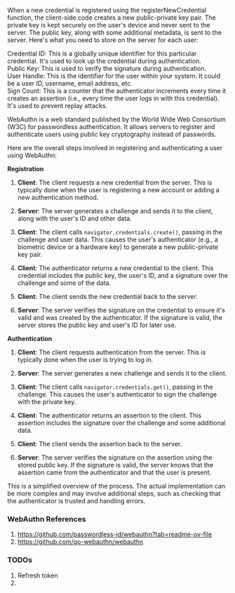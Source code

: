 When a new credential is registered using the registerNewCredential function, the client-side code creates a new
public-private key pair. The private key is kept securely on the user's device and never sent to the server. The public
key, along with some additional metadata, is sent to the server. Here's what you need to store on the server for each
user:

Credential ID: This is a globally unique identifier for this particular credential. It's used to look up the credential
during authentication.  
Public Key: This is used to verify the signature during authentication.  
User Handle: This is the identifier for the user within your system. It could be a user ID, username, email address,
etc.  
Sign Count: This is a counter that the authenticator increments every time it creates an assertion (i.e., every time the
user logs in with this credential). It's used to prevent replay attacks.

WebAuthn is a web standard published by the World Wide Web Consortium (W3C) for passwordless authentication. It allows
servers to register and authenticate users using public key cryptography instead of passwords.

Here are the overall steps involved in registering and authenticating a user using WebAuthn:

**Registration**

1. **Client**: The client requests a new credential from the server. This is typically done when the user is registering
   a new account or adding a new authentication method.

2. **Server**: The server generates a challenge and sends it to the client, along with the user's ID and other data.

3. **Client**: The client calls `navigator.credentials.create()`, passing in the challenge and user data. This causes
   the user's authenticator (e.g., a biometric device or a hardware key) to generate a new public-private key pair.

4. **Client**: The authenticator returns a new credential to the client. This credential includes the public key, the
   user's ID, and a signature over the challenge and some of the data.

5. **Client**: The client sends the new credential back to the server.

6. **Server**: The server verifies the signature on the credential to ensure it's valid and was created by the
   authenticator. If the signature is valid, the server stores the public key and user's ID for later use.

**Authentication**

1. **Client**: The client requests authentication from the server. This is typically done when the user is trying to log
   in.

2. **Server**: The server generates a new challenge and sends it to the client.

3. **Client**: The client calls `navigator.credentials.get()`, passing in the challenge. This causes the user's
   authenticator to sign the challenge with the private key.

4. **Client**: The authenticator returns an assertion to the client. This assertion includes the signature over the
   challenge and some additional data.

5. **Client**: The client sends the assertion back to the server.

6. **Server**: The server verifies the signature on the assertion using the stored public key. If the signature is
   valid, the server knows that the assertion came from the authenticator and that the user is present.

This is a simplified overview of the process. The actual implementation can be more complex and may involve additional
steps, such as checking that the authenticator is trusted and handling errors.

<h3>WebAuthn References</h3>

1. https://github.com/passwordless-id/webauthn?tab=readme-ov-file
2. https://github.com/go-webauthn/webauthn

<h3>TODOs</h3>

1. Refresh token
2. 